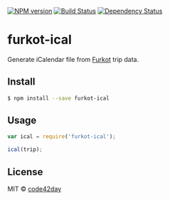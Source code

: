 [![NPM version][npm-image]][npm-url]
[![Build Status][travis-image]][travis-url]
[![Dependency Status][gemnasium-image]][gemnasium-url]

# furkot-ical

Generate iCalendar file from [Furkot] trip data.

## Install

```sh
$ npm install --save furkot-ical
```

## Usage

```js
var ical = require('furkot-ical');

ical(trip);
```

## License

MIT © [code42day](https://code42day.com)

[Furkot]: https://trips.furkot.com

[npm-image]: https://img.shields.io/npm/v/furkot-ical.svg
[npm-url]: https://npmjs.org/package/furkot-ical

[travis-url]: https://travis-ci.org/furkot/furkot-ical
[travis-image]: https://img.shields.io/travis/furkot/furkot-ical.svg

[gemnasium-image]: https://img.shields.io/gemnasium/furkot/furkot-ical.svg
[gemnasium-url]: https://gemnasium.com/furkot/furkot-ical
